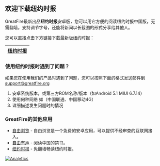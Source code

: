 ## 欢迎下载纽约时报

GreatFire最新出品**纽约时报**安卓版，您可以用它方便的阅读纽约时报中国版，无需翻墙，支持调节字号，还能将新闻以长截图的形式分享给其他人。

您可以直接点击下方链接下载最新版纽约时报：

| [纽约时报](https://github.com/greatfire/z/raw/master/NYTimes.apk) |
| --- |

### 使用纽约时报时遇到了问题？

如果您在使用我们的产品时遇到了问题，您可以按照下面的格式发送邮件到<support@greatfire.org>

1. 安卓系统版本，或第三方ROM名称/版本（如Android 5.1 MIUI 6.7.14）
2. 使用何种网络 如（中国联通、中国移动4G）
3. 详细描述发生问题时的情况

### GreatFire的其他应用
* [自由浏览](https://github.com/greatfire/wiki/blob/master/FB.md) - 自由浏览是一个免费的安卓应用，可以提供不经审查的互联网接入。
* [自由有声](https://github.com/greatfire/wiki/blob/master/FBS.md) - 阅读中国的禁书。
* [纽约时报](https://github.com/greatfire/wiki/blob/master/NYT.md) - 免翻墙畅读纽约时报。

[![Analytics](https://ga-beacon.appspot.com/UA-26222920-39/NYT)](https://github.com/igrigorik/ga-beacon)
